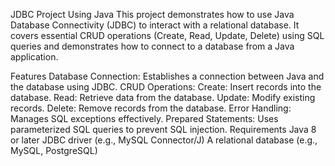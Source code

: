 JDBC Project Using Java
This project demonstrates how to use Java Database Connectivity (JDBC) to interact with a relational database. It covers essential CRUD operations (Create, Read, Update, Delete) using SQL queries and demonstrates how to connect to a database from a Java application.

Features
Database Connection: Establishes a connection between Java and the database using JDBC.
CRUD Operations:
Create: Insert records into the database.
Read: Retrieve data from the database.
Update: Modify existing records.
Delete: Remove records from the database.
Error Handling: Manages SQL exceptions effectively.
Prepared Statements: Uses parameterized SQL queries to prevent SQL injection.
Requirements
Java 8 or later
JDBC driver (e.g., MySQL Connector/J)
A relational database (e.g., MySQL, PostgreSQL)
